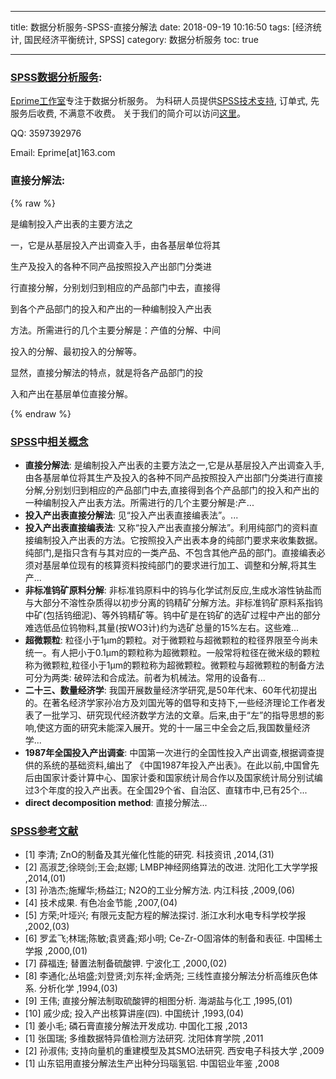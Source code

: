 
---
title: 数据分析服务-SPSS-直接分解法
date: 2018-09-19 10:16:50
tags: [经济统计, 国民经济平衡统计, SPSS]
category: 数据分析服务
toc: true

---



<span></span>
<!-- more -->

### [SPSS](/tags/SPSS/)[数据分析服务](/categories/数据分析服务/):
[Eprime工作室](http://Eprime.cn/)专注于数据分析服务。
为科研人员提供[SPSS技术支持](http://Eprime.cn/2018/08/18/Eprime工作室SPSS代做服务详情/), 订单式, 先服务后收费, 不满意不收费。
关于我们的简介可以访问[这里](http://Eprime.cn/2018/08/17/关于Eprime工作室/)。

QQ: 3597392976

Email: Eprime[at]163.com



### 直接分解法:

{% raw %}
<div class="p1">是编制投入产出表的主要方法之

一，它是从基层投入产出调查入手，由各基层单位将其

生产及投入的各种不同产品按照投入产出部门分类进

行直接分解，分别划归到相应的产品部门中去，直接得

到各个产品部门的投入和产出的一种编制投入产出表

方法。所需进行的几个主要分解是：产值的分解、中间

投入的分解、最初投入的分解等。

<p>显然，直接分解法的特点，就是将各产品部门的投

入和产出在基层单位直接分解。</p></div>
{% endraw %}



### [SPSS](/tags/SPSS/)中[相关概念](/categories/数据分析服务)

- **直接分解法**: 是编制投入产出表的主要方法之一,它是从基层投入产出调查入手,由各基层单位将其生产及投入的各种不同产品按照投入产出部门分类进行直接分解,分别划归到相应的产品部门中去,直接得到各个产品部门的投入和产出的一种编制投入产出表方法。所需进行的几个主要分解是:产...
- **投入产出表直接分解法**: 见“投入产出表直接编表法”。...
- **投入产出表直接编表法**: 又称“投入产出表直接分解法”。利用纯部门的资料直接编制投入产出表的方法。它按照投入产出表本身的纯部门要求来收集数据。纯部门,是指只含有与其对应的一类产品、不包含其他产品的部门。直接编表必须对基层单位现有的核算资料按纯部门的要求进行加工、调整和分解,将其生产...
- **非标准钨矿原料分解**: 非标准钨原料中的钨与化学试剂反应,生成水溶性钠盐而与大部分不溶性杂质得以初步分离的钨精矿分解方法。非标准钨矿原料系指钨中矿(包括钨细泥)、等外钨精矿等。钨中矿是在钨矿的选矿过程中产出的部分难选低品位钨物料,其量(按WO3计)约为选矿总量的15%左右。这些难...
- **超微颗粒**: 粒径小于1μm的颗粒。对于微颗粒与超微颗粒的粒径界限至今尚未统一。有人把小于0.1μm的颗粒称为超微颗粒。一般常将粒径在微米级的颗粒称为微颗粒,粒径小于1μm的颗粒称为超微颗粒。微颗粒与超微颗粒的制备方法可分为两类: 破碎法和合成法。前者为机械法。常用的设备有...
- **二十三、数量经济学**: 我国开展数量经济学研究,是50年代末、60年代初提出的。在著名经济学家孙冶方及刘国光等的倡导和支持下,一些经济理论工作者发表了一批学习、研究现代经济数学方法的文章。后来,由于“左”的指导思想的影响,使这方面的研究未能深入展开。党的十一届三中全会之后,我国数量经济学...
- **1987年全国投入产出调查**: 中国第一次进行的全国性投入产出调查,根据调查提供的系统的基础资料,编出了 《中国1987年投入产出表》。在此以前,中国曾先后由国家计委计算中心、国家计委和国家统计局合作以及国家统计局分别试编过3个年度的投入产出表。在全国29个省、自治区、直辖市中,已有25个...
- **direct decomposition method**: 直接分解法...


### [SPSS](/tags/SPSS/)[参考文献](/categories/数据分析服务/)

- [1]  李清; ZnO的制备及其光催化性能的研究. 科技资讯 ,2014,(31)
- [2]  高淑芝;徐晓剑;王会;赵娜; LMBP神经网络算法的改进. 沈阳化工大学学报 ,2014,(01)
- [3]  孙浩杰;施耀华;杨益江; N2O的工业分解方法. 内江科技 ,2009,(06)
- [4]   技术成果. 有色冶金节能 ,2007,(04)
- [5]  方荣;叶垭兴; 有限元支配方程的解法探讨. 浙江水利水电专科学校学报 ,2002,(03)
- [6]  罗孟飞;林瑞;陈敏;袁贤鑫;郑小明; Ce-Zr-O固溶体的制备和表征. 中国稀土学报 ,2000,(01)
- [7]  薛福连; 替置法制备硫酸钾. 宁波化工 ,2000,(02)
- [8]  李通化;丛培盛;刘登贤;刘东祥;金炳尧; 三线性直接分解法分析高维灰色体系. 分析化学 ,1994,(03)
- [9]  王伟; 直接分解法制取硫酸钾的相图分析. 海湖盐与化工 ,1995,(01)
- [10]  戚少成; 投入产出核算讲座(四). 中国统计 ,1993,(04)
- [1]  姜小毛; 磷石膏直接分解法开发成功. 中国化工报 ,2013
- [1]  张国瑞; 多维数据特异值检测方法研究. 沈阳体育学院 ,2011
- [2]  孙淑伟; 支持向量机的重建模型及其SMO法研究. 西安电子科技大学 ,2009
- [1]   山东铝用直接分解法生产出种分玛瑙氢铝. 中国铝业年鉴 ,2008



